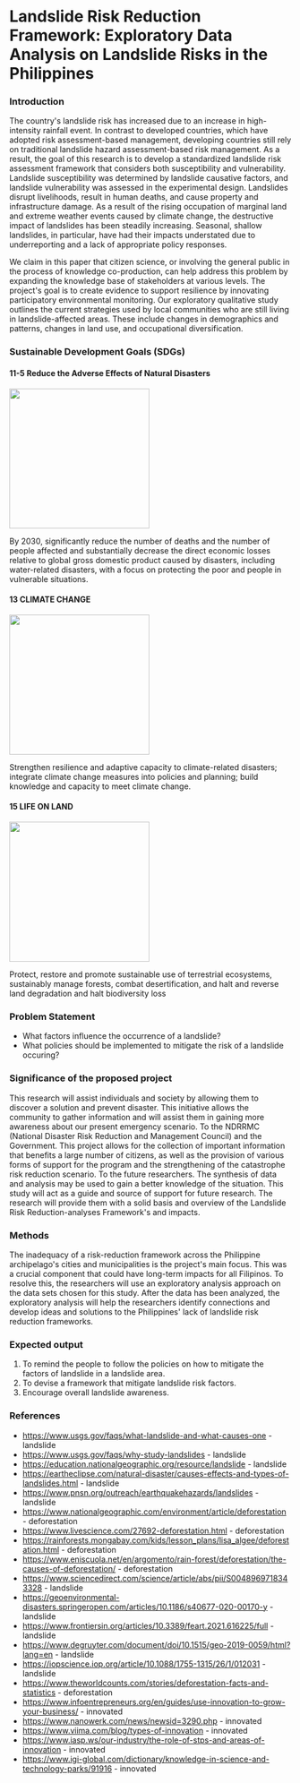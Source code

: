 # Landslide Risk Reduction Framework: Exploratory Data Analysis on Landslide Risks in the Philippines


### Introduction

 The country's landslide risk has increased due to an increase in high-intensity rainfall event. In contrast to developed countries, which have adopted risk assessment-based management, developing countries still rely on traditional landslide hazard assessment-based risk management. As a result, the goal of this research is to develop a standardized landslide risk assessment framework that considers both susceptibility and vulnerability. Landslide susceptibility was determined by landslide causative factors, and landslide vulnerability was assessed in the experimental design. Landslides disrupt livelihoods, result in human deaths, and cause property and infrastructure damage. As a result of the rising occupation of marginal land and extreme weather events caused by climate change, the destructive impact of landslides has been steadily increasing. Seasonal, shallow landslides, in particular, have had their impacts understated due to underreporting and a lack of appropriate policy responses.
 
We claim in this paper that citizen science, or involving the general public in the process of knowledge co-production, can help address this problem by expanding the knowledge base of stakeholders at various levels. The project's goal is to create evidence to support resilience by innovating participatory environmental monitoring. Our exploratory qualitative study outlines the current strategies used by local communities who are still living in landslide-affected areas. These include changes in demographics and patterns, changes in land use, and occupational diversification.
### Sustainable Development Goals (SDGs)
#### 11-5 Reduce the Adverse Effects of Natural Disasters

<img src="https://user-images.githubusercontent.com/102807936/170881487-b4358a83-a990-4daa-a45a-06b773be19c4.png" width="250" height="250" />

By 2030, significantly reduce the number of deaths and the number of people affected and substantially decrease the direct economic losses relative to global gross domestic product caused by disasters, including water-related disasters, with a focus on protecting the poor and people in vulnerable situations.

#### 13 CLIMATE CHANGE

<img src="https://user-images.githubusercontent.com/102807936/170879736-0dfdaabd-2f03-4811-b6de-61a08ecc1a17.png" width="250" height="250" />

Strengthen resilience and adaptive capacity to climate-related disasters; integrate climate change measures into policies and planning; build knowledge and capacity to meet climate change.

#### 15 LIFE ON LAND

<img src="https://user-images.githubusercontent.com/102807936/170882233-f7ed9c9e-e4f6-419d-9920-057a9b1d6bb6.png" width="250" height="250" />

Protect, restore and promote sustainable use of terrestrial ecosystems, sustainably manage forests, combat desertification, and halt and reverse land degradation and halt biodiversity loss

### Problem Statement
* What factors influence the occurrence of a landslide?
* What policies should be implemented to mitigate the risk of a landslide occuring?



### Significance of the proposed project
 This research will assist individuals and society by allowing them to discover a solution and prevent disaster. This initiative allows the community to gather information and will assist them in gaining more awareness about our present emergency scenario. To the NDRRMC (National Disaster Risk Reduction and Management Council) and the Government. This project allows for the collection of important information that benefits a large number of citizens, as well as the provision of various forms of support for the program and the strengthening of the catastrophe risk reduction scenario. 
To the future researchers. The synthesis of data and analysis may be used to gain a better knowledge of the situation. This study will act as a guide and source of support for future research. The research will provide them with a solid basis and overview of the Landslide Risk Reduction-analyses Framework's and impacts.

### Methods 
 The inadequacy of a risk-reduction framework across the Philippine archipelago's cities and municipalities is the project's main focus. This was a crucial component that could have long-term impacts for all Filipinos. To resolve this, the researchers will use an exploratory analysis approach on the data sets chosen for this study. After the data has been analyzed, the exploratory analysis will help the researchers identify connections and develop ideas and solutions to the Philippines' lack of landslide risk reduction frameworks.

### Expected output
1. To remind the people to follow the policies on how to mitigate the factors of landslide in a landslide area.
2. To devise a framework that mitigate landslide risk factors.
3. Encourage overall landslide awareness.

### References
* https://www.usgs.gov/faqs/what-landslide-and-what-causes-one - landslide
* https://www.usgs.gov/faqs/why-study-landslides - landslide
* https://education.nationalgeographic.org/resource/landslide - landslide
* https://eartheclipse.com/natural-disaster/causes-effects-and-types-of-landslides.html - landslide
* https://www.pnsn.org/outreach/earthquakehazards/landslides - landslide
* https://www.nationalgeographic.com/environment/article/deforestation - deforestation
* https://www.livescience.com/27692-deforestation.html - deforestation
* https://rainforests.mongabay.com/kids/lesson_plans/lisa_algee/deforestation.html - deforestation
* https://www.eniscuola.net/en/argomento/rain-forest/deforestation/the-causes-of-deforestation/ - deforestation
* https://www.sciencedirect.com/science/article/abs/pii/S0048969718343328 - landslide
* https://geoenvironmental-disasters.springeropen.com/articles/10.1186/s40677-020-00170-y - landslide
* https://www.frontiersin.org/articles/10.3389/feart.2021.616225/full - landslide
* https://www.degruyter.com/document/doi/10.1515/geo-2019-0059/html?lang=en - landslide
* https://iopscience.iop.org/article/10.1088/1755-1315/26/1/012031 - landslide
* https://www.theworldcounts.com/stories/deforestation-facts-and-statistics - deforestation
* https://www.infoentrepreneurs.org/en/guides/use-innovation-to-grow-your-business/ - innovated
* https://www.nanowerk.com/news/newsid=3290.php - innovated
* https://www.viima.com/blog/types-of-innovation - innovated
* https://www.iasp.ws/our-industry/the-role-of-stps-and-areas-of-innovation - innovated
* https://www.igi-global.com/dictionary/knowledge-in-science-and-technology-parks/91916 - innovated














